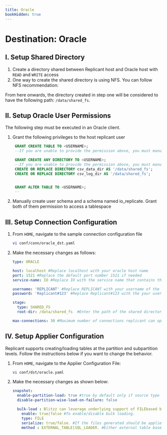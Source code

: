 ```yaml
---
title: Oracle
bookHidden: true
---
```

# Destination: Oracle

## I. Setup Shared Directory

1. Create a directory shared between Replicant host and Oracle host with ```READ``` and ```WRITE``` access
2. One way to create the shared directory is using NFS. You can follow NFS recommendation:

From here onwards, the directory created in step one will be considered to have the following path: ```/data/shared_fs```.

## II. Setup Oracle User Permissions
The following step must be executed in an Oracle client.

1. Grant the following privileges to the host replicant user
   ```SQL
    GRANT CREATE TABLE TO <USERNAME>;
    --If you are unable to provide the permission above, you must manually create all the tables

    GRANT CREATE ANY DIRECTORY TO <USERNAME>;
    --If you are unable to provide the permission above, you must manually create the following directories:
    CREATE OR REPLACE DIRECTORY csv_data_dir AS '/data/shared_fs';
    CREATE OR REPLACE DIRECTORY csv_log_dir AS '/data/shared_fs';


    GRANT ALTER TABLE TO <USERNAME>;
    --
    ```
2. Manually create user schema and a schema named io_replicate. Grant both of them permission to access a tablespace

## III. Setup Connection Configuration

1. From ```HOME```, navigate to the sample connection configuration file
    ```BASH
    vi conf/conn/oracle_dst.yaml
    ```

2. Make the necessary changes as follows:
      ```YAML
      type: ORACLE

      host: localhost #Replace localhost with your oracle host name
      port: 1521 #Replace the default port number 1521 if needed
      service-name: IO #Replace IO with the service name that contains the schema you will be replicated

      username: 'REPLICANT' #Replace REPLICANT with your username of the user that connects to your oracle server
      password: 'Replicant#123' #Replace Replicant#123 with the your user's password

      stage:
        type: SHARED_FS
        root-dir: /data/shared_fs  #Enter the path of the shared directory

      max-connections: 30 #Maximum number of connections replicant can open in Oracle
    ```

## IV. Setup Applier Configuration

Replicant supports creating/loading tables at the partition and subpartition levels. Follow the instructions below if you want to change the behavior.

1. From ```HOME```, navigate to the Applier Configuration File:
   ```BASH
   vi conf/dst/oracle.yaml
   ```

2. Make the necessary changes as shown below:
   ```YAML
   snapshot:
     enable-partition-load: true #true by default only if source type is oracle
     disable-partition-wise-load-on-failure: false

     bulk-load : Blitzz can leverage underlying support of FILEbased bulk loading into the target system.
       enable: true|false #To enable/disable bulk loading.
       type: FILE
       serialize: true/false. #If the files generated should be applied in serial/parallel fashion
       method : EXTERNAL_TABLE|SQL_LOADER. #Either external table based approach or sql loader based approach can be taken to perform bulk load.

   ```
